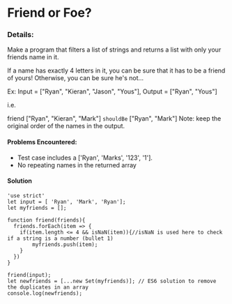 # Friend or Foe?
### **Details:** ###
Make a program that filters a list of strings and returns a list with only your friends name in it.

If a name has exactly 4 letters in it, you can be sure that it has to be a friend of yours! Otherwise, you can be sure he's not...

Ex: Input = ["Ryan", "Kieran", "Jason", "Yous"], Output = ["Ryan", "Yous"]

i.e.

friend ["Ryan", "Kieran", "Mark"] `shouldBe` ["Ryan", "Mark"]
Note: keep the original order of the names in the output.

#### **Problems Encountered:** ###
* Test case includes a ['Ryan', 'Marks', '123', '1'].
* No repeating names in the returned array

#### **Solution** ###
```
'use strict'
let input = [ 'Ryan', 'Mark', 'Ryan'];
let myfriends = [];

function friend(friends){
  friends.forEach(item => {
    if(item.length <= 4 && isNaN(item)){//isNaN is used here to check if a string is a number (bullet 1)
        myfriends.push(item);
    }
  })
}

friend(input);
let newfriends = [...new Set(myfriends)]; // ES6 solution to remove the duplicates in an array
console.log(newfriends);
```